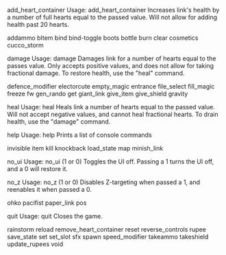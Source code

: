 add_heart_container
Usage: add_heart_container <value>
Increases link's health by a number of full hearts equal to the passed value. Will not allow for adding health past 20 hearts.

addammo
bItem
bind
bind-toggle
boots
bottle
burn
clear
cosmetics
cucco_storm

damage
Usage: damage <value>
Damages link for a number of hearts equal to the passes value. Only accepts positive values, and does not allow for taking fractional damage. To restore health, use the "heal" command.

defence_modifier
electorcute
empty_magic
entrance
file_select
fill_magic
freeze
fw
gen_rando
get
giant_link
give_item
give_shield
gravity

heal
Usage: heal <value>
Heals link a number of hearts equal to the passed value. Will not accept negative values, and cannot heal fractional hearts. To drain health, use the "damage" command.

help
Usage: help
Prints a list of console commands

invisible
item
kill
knockback
load_state
map
minish_link

no_ui
Usage: no_ui (1 or 0)
Toggles the UI off. Passing a 1 turns the UI off, and a 0 will restore it.

no_z
Usage: no_z (1 or 0)
Disables Z-targeting when passed a 1, and reenables it when passed a 0.

ohko
pacifist
paper_link
pos

quit
Usage: quit
Closes the game.

rainstorm
reload
remove_heart_container
reset
reverse_controls
rupee
save_state
set
set_slot
sfx
spawn
speed_modifier
takeammo
takeshield
update_rupees
void